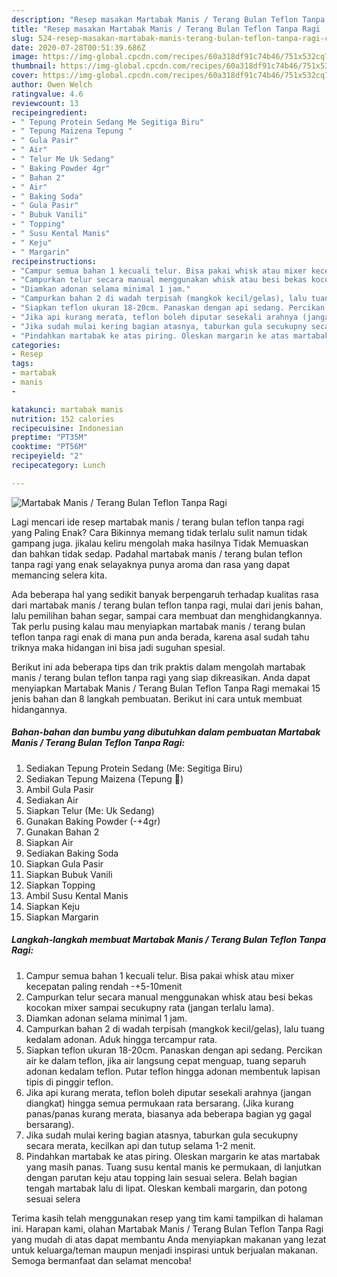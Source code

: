 ```yaml
---
description: "Resep masakan Martabak Manis / Terang Bulan Teflon Tanpa Ragi | Cara Membuat Martabak Manis / Terang Bulan Teflon Tanpa Ragi Yang Lezat"
title: "Resep masakan Martabak Manis / Terang Bulan Teflon Tanpa Ragi | Cara Membuat Martabak Manis / Terang Bulan Teflon Tanpa Ragi Yang Lezat"
slug: 524-resep-masakan-martabak-manis-terang-bulan-teflon-tanpa-ragi-cara-membuat-martabak-manis-terang-bulan-teflon-tanpa-ragi-yang-lezat
date: 2020-07-28T00:51:39.686Z
image: https://img-global.cpcdn.com/recipes/60a318df91c74b46/751x532cq70/martabak-manis-terang-bulan-teflon-tanpa-ragi-foto-resep-utama.jpg
thumbnail: https://img-global.cpcdn.com/recipes/60a318df91c74b46/751x532cq70/martabak-manis-terang-bulan-teflon-tanpa-ragi-foto-resep-utama.jpg
cover: https://img-global.cpcdn.com/recipes/60a318df91c74b46/751x532cq70/martabak-manis-terang-bulan-teflon-tanpa-ragi-foto-resep-utama.jpg
author: Owen Welch
ratingvalue: 4.6
reviewcount: 13
recipeingredient:
- " Tepung Protein Sedang Me Segitiga Biru"
- " Tepung Maizena Tepung "
- " Gula Pasir"
- " Air"
- " Telur Me Uk Sedang"
- " Baking Powder 4gr"
- " Bahan 2"
- " Air"
- " Baking Soda"
- " Gula Pasir"
- " Bubuk Vanili"
- " Topping"
- " Susu Kental Manis"
- " Keju"
- " Margarin"
recipeinstructions:
- "Campur semua bahan 1 kecuali telur. Bisa pakai whisk atau mixer kecepatan paling rendah -+5-10menit"
- "Campurkan telur secara manual menggunakan whisk atau besi bekas kocokan mixer sampai secukupny rata (jangan terlalu lama)."
- "Diamkan adonan selama minimal 1 jam."
- "Campurkan bahan 2 di wadah terpisah (mangkok kecil/gelas), lalu tuang kedalam adonan. Aduk hingga tercampur rata."
- "Siapkan teflon ukuran 18-20cm. Panaskan dengan api sedang. Percikan air ke dalam teflon, jika air langsung cepat menguap, tuang separuh adonan kedalam teflon. Putar teflon hingga adonan membentuk lapisan tipis di pinggir teflon."
- "Jika api kurang merata, teflon boleh diputar sesekali arahnya (jangan diangkat) hingga semua permukaan rata bersarang. (Jika kurang panas/panas kurang merata, biasanya ada beberapa bagian yg gagal bersarang)."
- "Jika sudah mulai kering bagian atasnya, taburkan gula secukupny secara merata, kecilkan api dan tutup selama 1-2 menit."
- "Pindahkan martabak ke atas piring. Oleskan margarin ke atas martabak yang masih panas. Tuang susu kental manis ke permukaan, di lanjutkan dengan parutan keju atau topping lain sesuai selera. Belah bagian tengah martabak lalu di lipat. Oleskan kembali margarin, dan potong sesuai selera"
categories:
- Resep
tags:
- martabak
- manis
- 

katakunci: martabak manis  
nutrition: 152 calories
recipecuisine: Indonesian
preptime: "PT35M"
cooktime: "PT56M"
recipeyield: "2"
recipecategory: Lunch

---
```



![Martabak Manis / Terang Bulan Teflon Tanpa Ragi](https://img-global.cpcdn.com/recipes/60a318df91c74b46/751x532cq70/martabak-manis-terang-bulan-teflon-tanpa-ragi-foto-resep-utama.jpg)

Lagi mencari ide resep martabak manis / terang bulan teflon tanpa ragi yang Paling Enak? Cara Bikinnya memang tidak terlalu sulit namun tidak gampang juga. jikalau keliru mengolah maka hasilnya Tidak Memuaskan dan bahkan tidak sedap. Padahal martabak manis / terang bulan teflon tanpa ragi yang enak selayaknya punya aroma dan rasa yang dapat memancing selera kita.

Ada beberapa hal yang sedikit banyak berpengaruh terhadap kualitas rasa dari martabak manis / terang bulan teflon tanpa ragi, mulai dari jenis bahan, lalu pemilihan bahan segar, sampai cara membuat dan menghidangkannya. Tak perlu pusing kalau mau menyiapkan martabak manis / terang bulan teflon tanpa ragi enak di mana pun anda berada, karena asal sudah tahu triknya maka hidangan ini bisa jadi suguhan spesial.




Berikut ini ada beberapa tips dan trik praktis dalam mengolah martabak manis / terang bulan teflon tanpa ragi yang siap dikreasikan. Anda dapat menyiapkan Martabak Manis / Terang Bulan Teflon Tanpa Ragi memakai 15 jenis bahan dan 8 langkah pembuatan. Berikut ini cara untuk membuat hidangannya.

<!--inarticleads1-->

##### Bahan-bahan dan bumbu yang dibutuhkan dalam pembuatan Martabak Manis / Terang Bulan Teflon Tanpa Ragi:

1. Sediakan  Tepung Protein Sedang (Me: Segitiga Biru)
1. Sediakan  Tepung Maizena (Tepung 🌽)
1. Ambil  Gula Pasir
1. Sediakan  Air
1. Siapkan  Telur (Me: Uk Sedang)
1. Gunakan  Baking Powder (-+4gr)
1. Gunakan  Bahan 2
1. Siapkan  Air
1. Sediakan  Baking Soda
1. Siapkan  Gula Pasir
1. Siapkan  Bubuk Vanili
1. Siapkan  Topping
1. Ambil  Susu Kental Manis
1. Siapkan  Keju
1. Siapkan  Margarin




<!--inarticleads2-->

##### Langkah-langkah membuat Martabak Manis / Terang Bulan Teflon Tanpa Ragi:

1. Campur semua bahan 1 kecuali telur. Bisa pakai whisk atau mixer kecepatan paling rendah -+5-10menit
1. Campurkan telur secara manual menggunakan whisk atau besi bekas kocokan mixer sampai secukupny rata (jangan terlalu lama).
1. Diamkan adonan selama minimal 1 jam.
1. Campurkan bahan 2 di wadah terpisah (mangkok kecil/gelas), lalu tuang kedalam adonan. Aduk hingga tercampur rata.
1. Siapkan teflon ukuran 18-20cm. Panaskan dengan api sedang. Percikan air ke dalam teflon, jika air langsung cepat menguap, tuang separuh adonan kedalam teflon. Putar teflon hingga adonan membentuk lapisan tipis di pinggir teflon.
1. Jika api kurang merata, teflon boleh diputar sesekali arahnya (jangan diangkat) hingga semua permukaan rata bersarang. (Jika kurang panas/panas kurang merata, biasanya ada beberapa bagian yg gagal bersarang).
1. Jika sudah mulai kering bagian atasnya, taburkan gula secukupny secara merata, kecilkan api dan tutup selama 1-2 menit.
1. Pindahkan martabak ke atas piring. Oleskan margarin ke atas martabak yang masih panas. Tuang susu kental manis ke permukaan, di lanjutkan dengan parutan keju atau topping lain sesuai selera. Belah bagian tengah martabak lalu di lipat. Oleskan kembali margarin, dan potong sesuai selera




Terima kasih telah menggunakan resep yang tim kami tampilkan di halaman ini. Harapan kami, olahan Martabak Manis / Terang Bulan Teflon Tanpa Ragi yang mudah di atas dapat membantu Anda menyiapkan makanan yang lezat untuk keluarga/teman maupun menjadi inspirasi untuk berjualan makanan. Semoga bermanfaat dan selamat mencoba!
